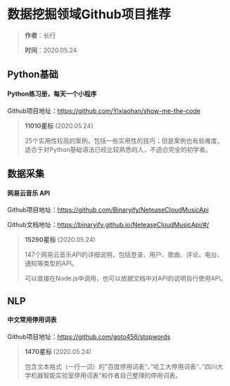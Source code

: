# 数据挖掘领域Github项目推荐

> **作者**：长行
>
> **时间**：2020.05.24

## Python基础

#### Python练习册，每天一个小程序

Github项目地址：https://github.com/Yixiaohan/show-me-the-code

> **11010星标** (2020.05.24)
>
> 25个实用性较高的案例，包括一些实用性的技巧；但是案例也有些难度，适合于对Python基础语法已经比较熟悉的人，不适合完全的初学者。

## 数据采集

#### 网易云音乐 API

Github项目地址：https://github.com/Binaryify/NeteaseCloudMusicApi

Github文档地址：https://binaryify.github.io/NeteaseCloudMusicApi/#/

> **15290星标** (2020.05.24)
>
> 147个网易云音乐API的详细说明，包括登录、用户、歌曲、评论、电台、通知等类型的API。
>
> 可以直接在Node.js中调用，也可以依据文档中对API的说明自行使用API。

## NLP

#### 中文常用停用词表

Github项目地址：https://github.com/goto456/stopwords

> **1470星标** (2020.05.24)
>
> 包含文本格式（一行一词）的”百度停用词表“、”哈工大停用词表“、”四川大学机器智能实验室停用词表“和作者自己整理的停用词表。